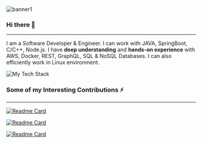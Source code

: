 ![banner1](https://github.com/rishabhsdev/rishabhsdev/assets/56164824/86c8c84b-8ac9-4e93-9087-fd1a70c9a131)
### Hi there 👋
------

I am a Software Developer & Engineer. I can work with JAVA, SpringBoot, C/C++, Node.js.
I have **deep understanding** and **hands-on experience** with AWS, Docker, REST, GraphQL, SQL & NoSQL Databases.
I can also efficiently work in Linux environment.


![My Tech Stack](https://github-readme-tech-stack.vercel.app/api/cards?lineCount=2&line1=nodedotjs%2CNode.js%2C339933%3Bdocker%2CDocker%2C2496ED%3Bmongodb%2CMongoDB%2C47A248%3Bamazonaws%2CAWS%2Cffffff%3B&line2=graphql%2CGraphQL%2CE10098%3Bmysql%2Cmysql%2C4479A1%3Bawslambda%2CLambda%2CFF9900%3Bserverless%2Cserverless%2CFD5750%3B)


### Some of my Interesting Contributions ⚡
------

[![Readme Card](https://github-readme-stats.vercel.app/api/pin/?username=rishabhsdev&repo=GraphQL-Playground&theme=dark&show_owner=true)](https://github.com/rishabhsdev/GraphQL-Playground)

[![Readme Card](https://github-readme-stats.vercel.app/api/pin/?username=rishabhsdev&repo=Hello-Mars&theme=dark&show_owner=true)](https://github.com/rishabhsdev/Hello-Mars)

[![Readme Card](https://github-readme-stats.vercel.app/api/pin/?username=rishabhsdev&repo=curiosity-mars-api&theme=dark&show_owner=true)](https://github.com/rishabhsdev/curiosity-mars-api)

<!--
**rishabhsdev/rishabhsdev** is a ✨ _special_ ✨ repository because its `README.md` (this file) appears on your GitHub profile.
Here are some ideas to get you started:

- 🔭 I’m currently working on ...
- 🌱 I’m currently learning ...
- 👯 I’m looking to collaborate on ...
- 🤔 I’m looking for help with ...
- 💬 Ask me about ...
- 📫 How to reach me: ...
- 😄 Pronouns: ...
- ⚡ Fun fact: ...
-->
